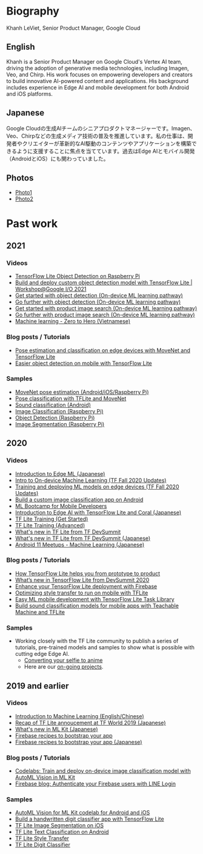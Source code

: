 # Biography

Khanh LeViet, Senior Product Manager, Google Cloud

## English
Khanh is a Senior Product Manager on Google Cloud's Vertex AI team, driving the adoption of generative media technologies, including Imagen, Veo, and Chirp. His work focuses on empowering developers and creators to build innovative AI-powered content and applications. His background includes experience in Edge AI and mobile development for both Android and iOS platforms.

## Japanese
Google Cloudの生成AIチームのシニアプロダクトマネージャーです。Imagen、Veo、Chirpなどの生成メディア技術の普及を推進しています。私の仕事は、開発者やクリエイターが革新的なAI駆動のコンテンツやアプリケーションを構築できるように支援することに焦点を当てています。過去はEdge AIとモバイル開発（AndroidとiOS）にも関わっていました。

## Photos
* [Photo1](photos/1.jpeg)
* [Photo2](photos/2.jpeg)

# Past work

## 2021

### Videos
* [TensorFlow Lite Object Detection on Raspberry Pi](https://www.youtube.com/watch?v=mNjXEybFn98&list=PLQY2H8rRoyvz_anznBg6y3VhuSMcpN9oe)
* [Build and deploy custom object detection model with TensorFlow Lite | Workshop@Google I/O 2021](https://youtu.be/vLxn5mOuWAk)
* [Get started with object detection (On-device ML learning pathway)](https://developers.google.com/learn/pathways/get-started-object-detection)
* [Go further with object detection (On-device ML learning pathway)](https://developers.google.com/learn/pathways/going-further-object-detection)
* [Get started with product image search (On-device ML learning pathway)](https://developers.google.com/learn/pathways/get-started-image-product-search)
* [Go further with product image search (On-device ML learning pathway)](https://developers.google.com/learn/pathways/going-further-image-product-search)
* [Machine learning - Zero to Hero (Vietnamese)](https://www.youtube.com/watch?v=NVsw-JrXv9I&list=PLQY2H8rRoyvxNqk9EV5VP5fS0cWEXW5QQ)

### Blog posts / Tutorials

* [Pose estimation and classification on edge devices with MoveNet and TensorFlow Lite](https://blog.tensorflow.org/2021/08/pose-estimation-and-classification-on-edge-devices-with-MoveNet-and-TensorFlow-Lite.html?linkId=127860904)
* [Easier object detection on mobile with TensorFlow Lite](https://blog.tensorflow.org/2021/06/easier-object-detection-on-mobile-with-tf-lite.html)

### Samples

* [MoveNet pose estimation (Android/iOS/Raspberry Pi)](https://github.com/tensorflow/examples/tree/master/lite/examples/pose_estimation)
* [Pose classification with TFLite and MoveNet](https://www.tensorflow.org/lite/tutorials/pose_classification)
* [Sound classification (Android)](https://github.com/tensorflow/examples/tree/master/lite/examples/sound_classification/android)
* [Image Classification (Raspberry Pi)](https://github.com/tensorflow/examples/tree/master/lite/examples/image_classification/raspberry_pi)
* [Object Detection (Raspberry Pi)](https://github.com/tensorflow/examples/tree/master/lite/examples/object_detection/raspberry_pi)
* [Image Segmentation (Raspberry Pi)](https://github.com/tensorflow/examples/tree/master/lite/examples/image_segmentation/raspberry_pi)

## 2020 

### Videos
* [Introduction to Edge ML (Japanese)](https://cloudonair.withgoogle.com/events/google-mlsummit?talk=d1-session4)
* [Intro to On-device Machine Learning (TF Fall 2020 Updates)](https://www.youtube.com/watch?v=Zg0t3f90n6Q)
* [Training and deploying ML models on edge devices (TF Fall 2020 Updates)](https://www.youtube.com/watch?v=0d-2551pQcM)
* [Build a custom image classification app on Android](https://youtu.be/s_XOVkjXQbU)
* [ML Bootcamp for Mobile Developers](https://youtu.be/uMokEy_921Q?t=290)
* [Introduction to Edge AI with TensorFlow Lite and Coral (Japanese)](https://youtu.be/pIilIDY1v4g?list=PLx--cSjgRP_RQdOWJkktvswaHJH0Sko6G)
* [TF Lite Training (Get Started)](https://drive.google.com/file/d/1aM3HhMWEsOdUehZMkEb-Efz5PtD371UZ/view?usp=sharing)
* [TF Lite Training (Advanced)](https://drive.google.com/file/d/1o_EMae0N9pGRhMpJjrPvIBNekRcAXQlq/view?usp=sharing)
* [What's new in TF Lite from TF DevSummit](https://youtu.be/shqlDPJxBe0)
* [What's new in TF Lite from TF DevSummit (Japanese)](https://youtu.be/tURVY61FQdA?t=5143)
* [Android 11 Meetups - Machine Learning (Japanese)](https://developersonair.withgoogle.com/events/a11meetups-jp/watch?talk=ml)

### Blog posts / Tutorials
* [How TensorFlow Lite helps you from prototype to product](https://blog.tensorflow.org/2020/04/how-tensorflow-lite-helps-you-from-prototype-to-product.html)
* [What’s new in TensorFlow Lite from DevSummit 2020](https://blog.tensorflow.org/2020/04/whats-new-in-tensorflow-lite-from-devsummit-2020.html)
* [Enhance your TensorFlow Lite deployment with Firebase](https://blog.tensorflow.org/2020/06/enhance-your-tensorflow-lite-deployment-with-firebase.html)
* [Optimizing style transfer to run on mobile with TFLite](https://blog.tensorflow.org/2020/04/optimizing-style-transfer-to-run-on-mobile-with-tflite.html)
* [Easy ML mobile development with TensorFlow Lite Task Library](https://blog.tensorflow.org/2020/09/introducing-tensorflow-lite-task-library.html)
* [Build sound classification models for mobile apps with Teachable Machine and TFLite](https://blog.tensorflow.org/2020/12/build-sound-classification-models-for-mobile-apps-with-teachable-machine-and-tflite.html)

### Samples
* Working closely with the TF Lite community to publish a series of tutorials, pre-trained models and samples to show what is possible with cutting edge Edge AI.
  * [Converting your selfie to anime](https://twitter.com/margaretmz/status/1283240808443809793) 
  * Here are our [on-going projects](https://github.com/ml-gde/e2e-tflite-tutorials/issues).

## 2019 and earlier

### Videos
* [Introduction to Machine Learning (English/Chinese)](https://www.bilibili.com/video/av68057077/)
* [Recap of TF Lite annoucement at TF World 2019 (Japanese)](https://youtu.be/c1WdEpssND8?t=1477)
* [What's new in ML Kit (Japanese)](https://youtu.be/0-sDBk7Rv-w)
* [Firebase recipes to bootstrap your app](https://youtu.be/_ErGooSuTPA)
* [Firebase recipes to bootstrap your app (Japanese)](https://youtu.be/Hckk2tyBQq0?list=PL6JjkP52HWex-oX7-zGAbAiak3XxaY5aJ)

### Blog posts / Tutorials
* [Codelabs: Train and deploy on-device image classification model with AutoML Vision in ML Kit](https://codelabs.developers.google.com/codelabs/automl-vision-edge-in-mlkit/#0)
* [Firebase blog: Authenticate your Firebase users with LINE Login](https://firebase.googleblog.com/2016/11/authenticate-your-firebase-users-with-line-login.html)

### Samples
* [AutoML Vision for ML Kit codelab for Android and iOS](https://github.com/googlecodelabs/automl-vision-edge-in-mlkit/)
* [Build a handwritten digit classifier app with TensorFlow Lite](https://codelabs.developers.google.com/codelabs/digit-classifier-tflite/#0)
* [TF Lite Image Segmentation on iOS](https://github.com/tensorflow/examples/tree/master/lite/examples/image_segmentation)
* [TF Lite Text Classification on Android](https://github.com/tensorflow/examples/tree/master/lite/examples/text_classification/android)
* [TF Lite Style Transfer](https://www.tensorflow.org/lite/models/style_transfer/overview)
* [TF Lite Digit Classifier](https://github.com/tensorflow/examples/tree/master/lite/examples/digit_classifier)

